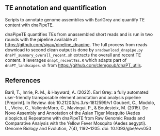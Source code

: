 ## TE annotation and quantification

Scripts to annotate genome assemblies with EarlGrey and quantify TE content with dnaPipeTE.

dnaPipeTE quantifies TEs from unassembled short reads and is run in two rounds with the pipeline available at https://github.com/sigau/pipeline_dnapipe.
The full process from reads download to second clean output is done by `sradownload_dnapipe.py`
`dnaPT_summary_overall_recent.sh` extracts the overall and recent TE content. It leverages `dnapt_recentTEs.R` which adapts part of `dnaPT_landscapes.sh` from https://github.com/clemgoub/dnaPT_utils.


## References

Baril, T., Imrie, R. M., & Hayward, A. (2022). Earl Grey: a fully automated user-friendly transposable element annotation and analysis pipeline [Preprint]. In Review. doi: 10.21203/rs.3.rs-1812599/v1
Goubert, C., Modolo, L., Vieira, C., ValienteMoro, C., Mavingui, P., & Boulesteix, M. (2015). De Novo Assembly and Annotation of the Asian Tiger Mosquito (Aedes albopictus) Repeatome with dnaPipeTE from Raw Genomic Reads and Comparative Analysis with the Yellow Fever Mosquito (Aedes aegypti). Genome Biology and Evolution, 7(4), 1192–1205. doi: 10.1093/gbe/evv050
